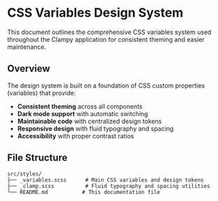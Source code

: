 # CSS Variables Design System

This document outlines the comprehensive CSS variables system used throughout the Clampy application for consistent theming and easier maintenance.

## Overview

The design system is built on a foundation of CSS custom properties (variables) that provide:

- **Consistent theming** across all components
- **Dark mode support** with automatic switching
- **Maintainable code** with centralized design tokens
- **Responsive design** with fluid typography and spacing
- **Accessibility** with proper contrast ratios

## File Structure

```
src/styles/
├── _variables.scss      # Main CSS variables and design tokens
├── _clamp.scss          # Fluid typography and spacing utilities
└── README.md           # This documentation file
```
